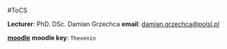 #ToCS 

**Lecturer**: PhD. DSc. Damian Grzechca
**email**: damian.grzechca@polsl.pl

[**moodle**](https://platforma.polsl.pl/rau3/course/view.php?id=364)
**moodle key**: `Thevenin`